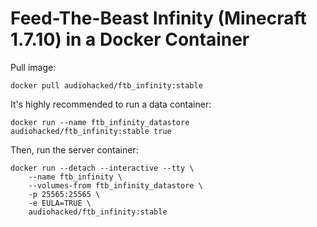 # Feed-The-Beast Infinity (Minecraft 1.7.10) in a Docker Container
Pull image:
```
docker pull audiohacked/ftb_infinity:stable
```

It's highly recommended to run a data container:
```
docker run --name ftb_infinity_datastore audiohacked/ftb_infinity:stable true
```

Then, run the server container:
```
docker run --detach --interactive --tty \
    --name ftb_infinity \
    --volumes-from ftb_infinity_datastore \
    -p 25565:25565 \
    -e EULA=TRUE \
    audiohacked/ftb_infinity:stable
```
